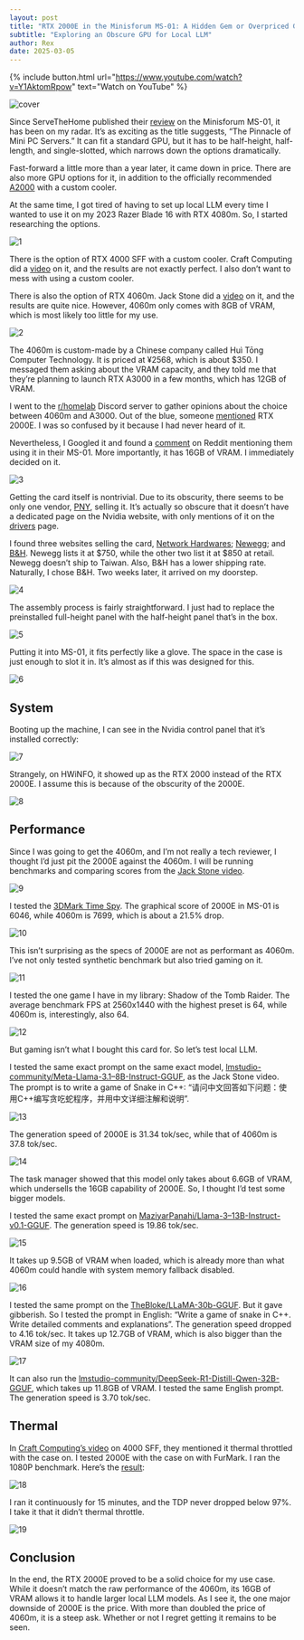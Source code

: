 ```yaml
---
layout: post
title: "RTX 2000E in the Minisforum MS-01: A Hidden Gem or Overpriced Gamble?"
subtitle: "Exploring an Obscure GPU for Local LLM"
author: Rex
date: 2025-03-05
---
```


{% include button.html url="https://www.youtube.com/watch?v=Y1AktomRpow" text="Watch on YouTube" %}

![cover](cover.png)

Since ServeTheHome published their [review](https://www.youtube.com/watch?v=d3j4aEAZR7w) on the Minisforum MS-01, it has been on my radar. It’s as exciting as the title suggests, “The Pinnacle of Mini PC Servers.” It can fit a standard GPU, but it has to be half-height, half-length, and single-slotted, which narrows down the options dramatically.

Fast-forward a little more than a year later, it came down in price. There are also more GPU options for it, in addition to the officially recommended [A2000](https://www.youtube.com/watch?v=_NW_CWg-Xe4) with a custom cooler.

At the same time, I got tired of having to set up local LLM every time I wanted to use it on my 2023 Razer Blade 16 with RTX 4080m. So, I started researching the options.

![1](1.png)

There is the option of RTX 4000 SFF with a custom cooler. Craft Computing did a [video](https://www.youtube.com/watch?v=SiGHQJ_zdR0) on it, and the results are not exactly perfect. I also don’t want to mess with using a custom cooler.

There is also the option of RTX 4060m. Jack Stone did a [video](https://www.youtube.com/watch?v=nCz9v4kPqos) on it, and the results are quite nice. However, 4060m only comes with 8GB of VRAM, which is most likely too little for my use.

![2](2.png)

The 4060m is custom-made by a Chinese company called Huì Tōng Computer Technology. It is priced at ¥2568, which is about $350. I messaged them asking about the VRAM capacity, and they told me that they’re planning to launch RTX A3000 in a few months, which has 12GB of VRAM.

I went to the [r/homelab](https://www.reddit.com/r/homelab/) Discord server to gather opinions about the choice between 4060m and A3000. Out of the blue, someone [mentioned](https://discord.com/channels/184315303323238400/192269258900635648/1338034629084450899) RTX 2000E. I was so confused by it because I had never heard of it.

Nevertheless, I Googled it and found a [comment](https://www.reddit.com/r/MiniPCs/comments/1hkh5tg/comment/m3ey77k/) on Reddit mentioning them using it in their MS-01. More importantly, it has 16GB of VRAM. I immediately decided on it.

![3](3.png)

Getting the card itself is nontrivial. Due to its obscurity, there seems to be only one vendor, [PNY](https://www.pny.com/en-eu/rtx-2000e-ada-generation), selling it. It’s actually so obscure that it doesn’t have a dedicated page on the Nvidia website, with only mentions of it on the [drivers](https://www.nvidia.com/zh-tw/drivers/details/240729/) page.

I found three websites selling the card, [Network Hardwares](https://www.networkhardwares.com/en-tw/products/pny-vcnrtx2000adas-llp-pny-nvidia-rtx-2000-ada-generation-single-slot-nvidia-ada-lovelace-arc-vcnrtx2000adas-llp); [Newegg](https://www.newegg.com/pny-vcnrtx2000adas-llp-rtx-2000/p/N82E16814133896); and [B&H](https://www.bhphotovideo.com/c/product/1860618-REG/pny_vcnrtx2000adas_llp_nvidia_rtx_2000e_ada.html). Newegg lists it at $750, while the other two list it at $850 at retail. Newegg doesn’t ship to Taiwan. Also, B&H has a lower shipping rate. Naturally, I chose B&H. Two weeks later, it arrived on my doorstep.

![4](4.png)

The assembly process is fairly straightforward. I just had to replace the preinstalled full-height panel with the half-height panel that’s in the box.

![5](5.png)

Putting it into MS-01, it fits perfectly like a glove. The space in the case is just enough to slot it in. It’s almost as if this was designed for this.

![6](6.png)

## System

Booting up the machine, I can see in the Nvidia control panel that it’s installed correctly:

![7](7.png)

Strangely, on HWiNFO, it showed up as the RTX 2000 instead of the RTX 2000E. I assume this is because of the obscurity of the 2000E.

![8](8.png)

## Performance

Since I was going to get the 4060m, and I’m not really a tech reviewer, I thought I’d just pit the 2000E against the 4060m. I will be running benchmarks and comparing scores from the [Jack Stone video](https://www.youtube.com/watch?v=nCz9v4kPqos).

![9](9.png)

I tested the [3DMark Time Spy](https://www.3dmark.com/spy/53632964). The graphical score of 2000E in MS-01 is 6046, while 4060m is 7699, which is about a 21.5% drop.

![10](10.png)

This isn’t surprising as the specs of 2000E are not as performant as 4060m. I’ve not only tested synthetic benchmark but also tried gaming on it.

![11](11.png)

I tested the one game I have in my library: Shadow of the Tomb Raider. The average benchmark FPS at 2560x1440 with the highest preset is 64, while 4060m is, interestingly, also 64.

![12](12.png)

But gaming isn’t what I bought this card for. So let’s test local LLM.

I tested the same exact prompt on the same exact model, [lmstudio-community/Meta-Llama-3.1–8B-Instruct-GGUF](https://huggingface.co/lmstudio-community/Meta-Llama-3.1-8B-Instruct-GGUF), as the Jack Stone video. The prompt is to write a game of Snake in C++: “请问中文回答如下问题：使用C++编写贪吃蛇程序，并用中文详细注解和说明”.

![13](13.png)

The generation speed of 2000E is 31.34 tok/sec, while that of 4060m is 37.8 tok/sec.

![14](14.png)

The task manager showed that this model only takes about 6.6GB of VRAM, which undersells the 16GB capability of 2000E. So, I thought I’d test some bigger models.

I tested the same exact prompt on [MaziyarPanahi/Llama-3–13B-Instruct-v0.1-GGUF](https://huggingface.co/MaziyarPanahi/Llama-3-13B-Instruct-v0.1-GGUF). The generation speed is 19.86 tok/sec.

![15](15.png)

It takes up 9.5GB of VRAM when loaded, which is already more than what 4060m could handle with system memory fallback disabled.

![16](16.png)

I tested the same prompt on the [TheBloke/LLaMA-30b-GGUF](https://huggingface.co/TheBloke/LLaMA-30b-GGUF). But it gave gibberish. So I tested the prompt in English: “Write a game of snake in C++. Write detailed comments and explanations”. The generation speed dropped to 4.16 tok/sec. It takes up 12.7GB of VRAM, which is also bigger than the VRAM size of my 4080m.

![17](17.png)

It can also run the [lmstudio-community/DeepSeek-R1-Distill-Qwen-32B-GGUF](https://huggingface.co/lmstudio-community/DeepSeek-R1-Distill-Qwen-32B-GGUF), which takes up 11.8GB of VRAM. I tested the same English prompt. The generation speed is 3.70 tok/sec.

## Thermal

In [Craft Computing’s video](https://www.youtube.com/watch?v=SiGHQJ_zdR0) on 4000 SFF, they mentioned it thermal throttled with the case on. I tested 2000E with the case on with FurMark. I ran the 1080P benchmark. Here’s the [result](https://www.gpumagick.com/scores/885291):

![18](18.png)

I ran it continuously for 15 minutes, and the TDP never dropped below 97%. I take it that it didn’t thermal throttle.

![19](19.png)

## Conclusion

In the end, the RTX 2000E proved to be a solid choice for my use case. While it doesn’t match the raw performance of the 4060m, its 16GB of VRAM allows it to handle larger local LLM models. As I see it, the one major downside of 2000E is the price. With more than doubled the price of 4060m, it is a steep ask. Whether or not I regret getting it remains to be seen.
